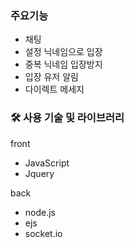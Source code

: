 ### 주요기능

- 채팅
- 설정 닉네임으로 입장
- 중복 닉네임 입장방지
- 입장 유저 알림
- 다이렉트 메세지


### 🛠️ 사용 기술 및 라이브러리

 front

- JavaScript
- Jquery

 back

- node.js
- ejs
- socket.io
